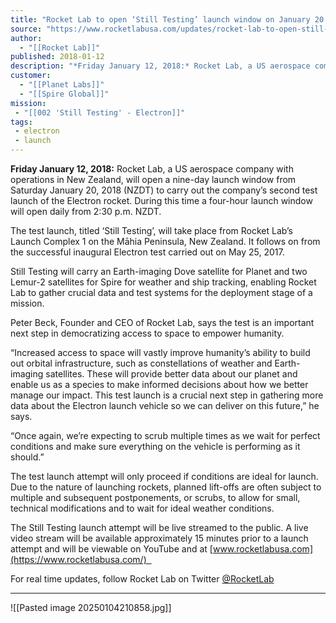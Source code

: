 ```yaml
---
title: "Rocket Lab to open ‘Still Testing’ launch window on January 20 "
source: "https://www.rocketlabusa.com/updates/rocket-lab-to-open-still-testing-launch-window-on-january-20/"
author:
  - "[[Rocket Lab]]"
published: 2018-01-12
description: "*Friday January 12, 2018:* Rocket Lab, a US aerospace company with operations in New Zealand, will open a nine-day launch window from Saturday January 20, 2018 (NZDT) to carry out the company’s second test launch of the Electron rocket. During this time a four-hour launch window will open daily from 2:30 p.m. NZDT."
customer:
  - "[[Planet Labs]]"
  - "[[Spire Global]]"
mission:
 - "[[002 'Still Testing' - Electron]]"
tags:
 - electron
 - launch
---
```

**Friday January 12, 2018:** Rocket Lab, a US aerospace company with operations in New Zealand, will open a nine-day launch window from Saturday January 20, 2018 (NZDT) to carry out the company’s second test launch of the Electron rocket. During this time a four-hour launch window will open daily from 2:30 p.m. NZDT.

The test launch, titled ‘Still Testing’, will take place from Rocket Lab’s Launch Complex 1 on the Māhia Peninsula, New Zealand. It follows on from the successful inaugural Electron test carried out on May 25, 2017.

Still Testing will carry an Earth-imaging Dove satellite for Planet and two Lemur-2 satellites for Spire for weather and ship tracking, enabling Rocket Lab to gather crucial data and test systems for the deployment stage of a mission. 

Peter Beck, Founder and CEO of Rocket Lab, says the test is an important next step in democratizing access to space to empower humanity.

“Increased access to space will vastly improve humanity’s ability to build out orbital infrastructure, such as constellations of weather and Earth-imaging satellites. These will provide better data about our planet and enable us as a species to make informed decisions about how we better manage our impact. This test launch is a crucial next step in gathering more data about the Electron launch vehicle so we can deliver on this future,” he says.

“Once again, we’re expecting to scrub multiple times as we wait for perfect conditions and make sure everything on the vehicle is performing as it should.”

The test launch attempt will only proceed if conditions are ideal for launch. Due to the nature of launching rockets, planned lift-offs are often subject to multiple and subsequent postponements, or scrubs, to allow for small, technical modifications and to wait for ideal weather conditions.

The Still Testing launch attempt will be live streamed to the public. A live video stream will be available approximately 15 minutes prior to a launch attempt and will be viewable on YouTube and at [www.rocketlabusa.com](https://www.rocketlabusa.com/)  

For real time updates, follow Rocket Lab on Twitter [@RocketLab](https://twitter.com/RocketLab)

---

![[Pasted image 20250104210858.jpg]]